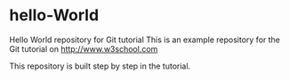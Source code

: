 # hello-World
Hello World repository for Git tutorial
This is an example repository for the Git tutorial on http://www.w3school.com

This repository is built step by step in the tutorial.